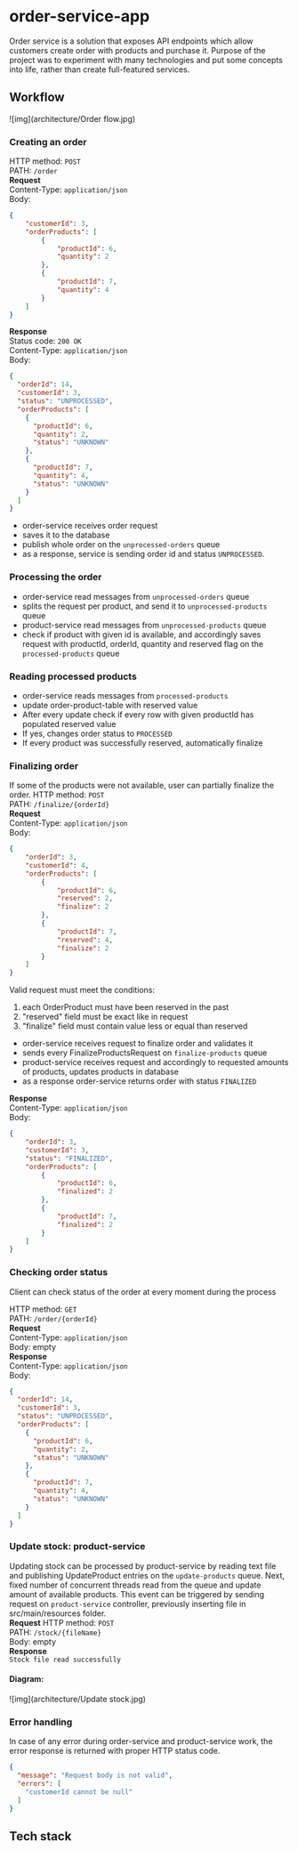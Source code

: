 # order-service-app

Order service is a solution that exposes API endpoints which allow customers create order with products and purchase it.
Purpose of the project was to experiment with many technologies and put some concepts into life, rather than create full-featured services.

## Workflow

![img](architecture/Order flow.jpg)

### Creating an order  
HTTP method: `POST`  
PATH: `/order`  
**Request**  
Content-Type: `application/json`   
Body:
```json
{
    "customerId": 3,
    "orderProducts": [
        {
            "productId": 6,
            "quantity": 2
        },
        {
            "productId": 7,
            "quantity": 4
        }
    ]
}
```
**Response**  
Status code: `200 OK`  
Content-Type: `application/json`  
Body:
```json
{
  "orderId": 14,
  "customerId": 3,
  "status": "UNPROCESSED",
  "orderProducts": [
    {
      "productId": 6,
      "quantity": 2,
      "status": "UNKNOWN"
    },
    {
      "productId": 7,
      "quantity": 4,
      "status": "UNKNOWN"
    }
  ]
}
```
* order-service receives order request
* saves it to the database 
* publish whole order on the `unprocessed-orders` queue
* as a response, service is sending order id and status `UNPROCESSED`. 

### Processing the order
* order-service read messages from `unprocessed-orders` queue
* splits the request per product, and send it to `unprocessed-products` queue
* product-service read messages from `unprocessed-products` queue
* check if product with given id is available, and accordingly saves request with productId, orderId, quantity and reserved flag on the `processed-products` queue

### Reading processed products
* order-service reads messages from `processed-products`
* update order-product-table with reserved value
* After every update check if every row with given productId has populated reserved value
* If yes, changes order status to `PROCESSED`
* If every product was successfully reserved, automatically finalize 

### Finalizing order
If some of the products were not available, user can partially finalize the order.
HTTP method: `POST`  
PATH: `/finalize/{orderId}`  
**Request**  
Content-Type: `application/json`   
Body:
```json
{
    "orderId": 3,
    "customerId": 4,
    "orderProducts": [
        {
            "productId": 6,
            "reserved": 2,
            "finalize": 2
        },
        {
            "productId": 7,
            "reserved": 4,
            "finalize": 2
        }
    ]
}
```
Valid request must meet the conditions:
1) each OrderProduct must have been reserved in the past
2) "reserved" field must be exact like in request
3) "finalize" field must contain value less or equal than reserved

* order-service receives request to finalize order and validates it
* sends every FinalizeProductsRequest on `finalize-products` queue
* product-service receives request and accordingly to requested amounts of products, updates products in database
* as a response order-service returns order with status `FINALIZED`

**Response**  
Content-Type: `application/json`   
Body:
```json
{
    "orderId": 3,
    "customerId": 3,
    "status": "FINALIZED",
    "orderProducts": [
        {
            "productId": 6,
            "finalized": 2
        },
        {
            "productId": 7,
            "finalized": 2
        }
    ]
}
```


### Checking order status

Client can check status of the order at every moment during the process 

HTTP method: `GET`  
PATH: `/order/{orderId}`  
**Request**  
Content-Type: `application/json`   
Body: empty  
**Response**  
Content-Type: `application/json`  
Body:  
```json
{
  "orderId": 14,
  "customerId": 3,
  "status": "UNPROCESSED",
  "orderProducts": [
    {
      "productId": 6,
      "quantity": 2,
      "status": "UNKNOWN"
    },
    {
      "productId": 7,
      "quantity": 4,
      "status": "UNKNOWN"
    }
  ]
}
```

### Update stock: product-service

Updating stock can be processed by product-service by reading text file and publishing UpdateProduct entries on the `update-products` queue.
Next, fixed number of concurrent threads read from the queue and update amount of available products.
This event can be triggered by sending request on `product-service` controller, previously inserting file in src/main/resources folder.  
**Request**
HTTP method: `POST`  
PATH: `/stock/{fileName}`   
Body: empty  
**Response**  
`Stock file read successfully`

#### Diagram:
![img](architecture/Update stock.jpg)

### Error handling
In case of any error during order-service and product-service work, the error response is returned with proper HTTP status code.
```json
{
  "message": "Request body is not valid",
  "errors": [
    "customerId cannot be null"
  ]
}
```

## Tech stack
